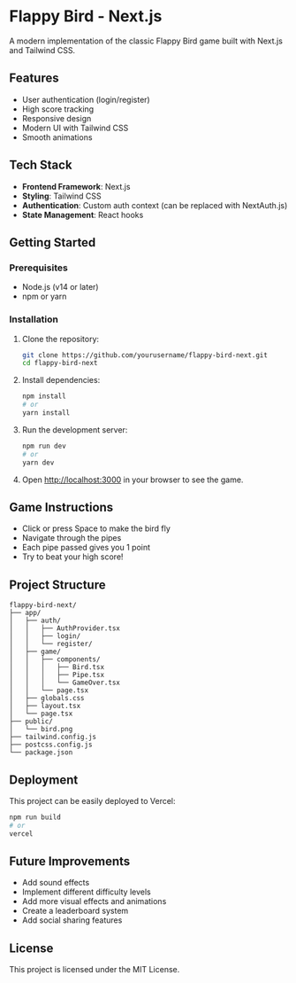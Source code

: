 # Flappy Bird - Next.js

A modern implementation of the classic Flappy Bird game built with Next.js and Tailwind CSS.

## Features

- User authentication (login/register)
- High score tracking
- Responsive design
- Modern UI with Tailwind CSS
- Smooth animations

## Tech Stack

- **Frontend Framework**: Next.js
- **Styling**: Tailwind CSS
- **Authentication**: Custom auth context (can be replaced with NextAuth.js)
- **State Management**: React hooks

## Getting Started

### Prerequisites

- Node.js (v14 or later)
- npm or yarn

### Installation

1. Clone the repository:
   ```bash
   git clone https://github.com/yourusername/flappy-bird-next.git
   cd flappy-bird-next
   ```

2. Install dependencies:
   ```bash
   npm install
   # or
   yarn install
   ```

3. Run the development server:
   ```bash
   npm run dev
   # or
   yarn dev
   ```

4. Open [http://localhost:3000](http://localhost:3000) in your browser to see the game.

## Game Instructions

- Click or press Space to make the bird fly
- Navigate through the pipes
- Each pipe passed gives you 1 point
- Try to beat your high score!

## Project Structure

```
flappy-bird-next/
├── app/
│   ├── auth/
│   │   ├── AuthProvider.tsx
│   │   ├── login/
│   │   └── register/
│   ├── game/
│   │   ├── components/
│   │   │   ├── Bird.tsx
│   │   │   ├── Pipe.tsx
│   │   │   └── GameOver.tsx
│   │   └── page.tsx
│   ├── globals.css
│   ├── layout.tsx
│   └── page.tsx
├── public/
│   └── bird.png
├── tailwind.config.js
├── postcss.config.js
└── package.json
```

## Deployment

This project can be easily deployed to Vercel:

```bash
npm run build
# or
vercel
```

## Future Improvements

- Add sound effects
- Implement different difficulty levels
- Add more visual effects and animations
- Create a leaderboard system
- Add social sharing features

## License

This project is licensed under the MIT License.
